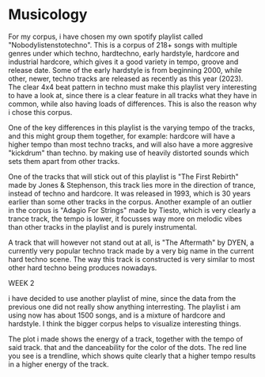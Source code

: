 # Musicology
For my corpus, i have chosen my own spotify playlist called "Nobodylistenstotechno". This is a corpus of 218+ songs with multiple genres under which techno, hardtechno, early hardstyle, hardcore and industrial hardcore, which gives it a good variety in tempo, groove and release date. Some of the early hardstyle is from beginning 2000, while other, newer, techno tracks are released as recently as this year (2023). 
The clear 4x4 beat pattern in techno must make this playlist very interesting to have a look at, since there is a clear feature in all tracks what they have in common, while also having loads of differences. This is also the reason why i chose this corpus.

One of the key differences in this playlist is the varying tempo of the tracks, and this might group them together, for example: hardcore will have a higher tempo than most techno tracks, and will also have a more aggresive "kickdrum" than techno. by making use of heavily distorted sounds which sets them apart from other tracks.

One of the tracks that will stick out of this playlist is "The First Rebirth" made by Jones & Stephenson, this track lies more in the direction of trance, instead of techno and hardcore. It was released in 1993, which is 30 years earlier than some other tracks in the corpus. Another example of an outlier in the corpus is "Adagio For Strings" made by Tiesto, which is very clearly a trance track, the tempo is lower, it focusses way more on melodic vibes than other tracks in the playlist and is purely instrumental. 

A track that will however not stand out at all, is "The Aftermath" by DYEN, a currently very popular techno track made by a very big name in the current hard techno scene. The way this track is constructed is very similar to most other hard techno being produces nowadays.

WEEK 2

i have decided to use another playlist of mine, since the data from the previous one did not really show anything interresting. The playlist i am using now has about 1500 songs, and is a mixture of hardcore and hardstyle. I think the bigger corpus helps to visualize interesting things.

The plot i made shows the energy of a track, together with the tempo of said track. that and the danceability for the color of the dots. The red line you see is a trendline, which shows quite clearly that a higher tempo results in a higher energy of the track.